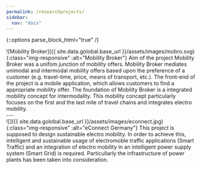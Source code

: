 ```yaml
---
permalink: /researchprojects/
sidebar:
  nav: "docs"
---
```

{::options parse_block_html="true" /}

<div class="row">
![Mobility Broker]({{ site.data.golobal.base_url }}/assets/images/mobro.svg){:class="img-responsive" :alt="Mobility Broker"}
Aim of the project Mobility Broker was a unifom junction of mobility offers.
Mobility Broker mediates unimodal and intermodal mobility offers based upon the preference of a customer (e.g. travel-time, price, means of transport, etc.).
The front-end of the project is a mobile application, which allows customers to find a appropriate mobility offer.
The foundation of Mobility Broker is a integrated mobility concept for intermodality. 
This mobility concept particularly focuses on the first and the last mile of travel chains and integrates electro mobility.

</div>
---
<div class="row">
![]({{ site.data.golobal.base_url }}/assets/images/econnect.jpg){:class="img-responsive" :alt="eConnect Germany"}
This project is supposed to design sustainable electro mobility.
In order to achieve this, intelligent and sustainable usage of electromoble traffic applications (Smart Traffic) and an integration of electro mobility in an intelligent power supply system (Smart Grid) is required.
Particullarly the infrastructure of power plants has been taken into consideration.
</div>